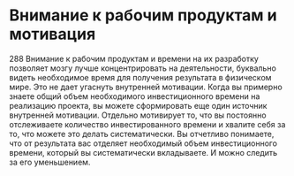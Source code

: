 # Внимание к рабочим продуктам и мотивация

288 Внимание к рабочим продуктам и времени на их разработку позволяет мозгу лучше концентрировать на деятельности, буквально видеть необходимое время для получения результата в физическом мире. Это не дает угаснуть внутренней мотивации. Когда вы примерно знаете общий объем необходимого инвестиционного времени на реализацию проекта, вы можете сформировать еще один источник внутренней мотивации. Отдельно мотивирует то, что вы постоянно отслеживаете количество инвестированного времени и хвалите себя за то, что можете это делать систематически. Вы отчетливо понимаете, что от результата вас отделяет необходимый объем инвестиционного времени, который вы систематически вкладываете. И можно следить за его уменьшением.
